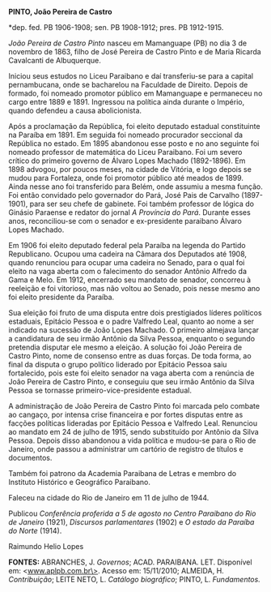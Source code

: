 **PINTO, João Pereira de Castro**

\*dep. fed. PB 1906-1908; sen. PB 1908-1912; pres. PB 1912-1915.

*João Pereira de Castro Pinto* nasceu em Mamanguape (PB) no dia 3 de
novembro de 1863, filho de José Pereira de Castro Pinto e de Maria
Ricarda Cavalcanti de Albuquerque.

Iniciou seus estudos no Liceu Paraibano e daí transferiu-se para a
capital pernambucana, onde se bacharelou na Faculdade de Direito. Depois
de formado, foi nomeado promotor público em Mamanguape e permaneceu no
cargo entre 1889 e 1891. Ingressou na política ainda durante o Império,
quando defendeu a causa abolicionista.

Após a proclamação da República, foi eleito deputado estadual
constituinte na Paraíba em 1891. Em seguida foi nomeado procurador
seccional da República no estado. Em 1895 abandonou esse posto e no ano
seguinte foi nomeado professor de matemática do Liceu Paraibano. Foi um
severo crítico do primeiro governo de Álvaro Lopes Machado (1892-1896).
Em 1898 advogou, por poucos meses, na cidade de Vitória, e logo depois
se mudou para Fortaleza, onde foi promotor público até meados de 1899.
Ainda nesse ano foi transferido para Belém, onde assumiu a mesma função.
Foi então convidado pelo governador do Pará, José Pais de Carvalho
(1897-1901), para ser seu chefe de gabinete. Foi também professor de
lógica do Ginásio Paraense e redator do jornal *A Província do Pará*.
Durante esses anos, reconciliou-se com o senador e ex-presidente
paraibano Álvaro Lopes Machado.

Em 1906 foi eleito deputado federal pela Paraíba na legenda do Partido
Republicano. Ocupou uma cadeira na Câmara dos Deputados até 1908, quando
renunciou para ocupar uma cadeira no Senado, para o qual foi eleito na
vaga aberta com o falecimento do senador Antônio Alfredo da Gama e Melo.
Em 1912, encerrado seu mandato de senador, concorreu à reeleição e foi
vitorioso, mas não voltou ao Senado, pois nesse mesmo ano foi eleito
presidente da Paraíba.

Sua eleição foi fruto de uma disputa entre dois prestigiados líderes
políticos estaduais, Epitácio Pessoa e o padre Valfredo Leal, quanto ao
nome a ser indicado na sucessão de João Lopes Machado. O primeiro
almejava lançar a candidatura de seu irmão Antônio da Silva Pessoa,
enquanto o segundo pretendia disputar ele mesmo a eleição. A solução foi
João Pereira de Castro Pinto, nome de consenso entre as duas forças. De
toda forma, ao final da disputa o grupo político liderado por Epitácio
Pessoa saiu fortalecido, pois este foi eleito senador na vaga aberta com
a renúncia de João Pereira de Castro Pinto, e conseguiu que seu irmão
Antônio da Silva Pessoa se tornasse primeiro-vice-presidente estadual.

A administração de João Pereira de Castro Pinto foi marcada pelo combate
ao cangaço, por intensa crise financeira e por fortes disputas entre as
facções políticas lideradas por Epitácio Pessoa e Valfredo Leal.
Renunciou ao mandato em 24 de julho de 1915, sendo substituído por
Antônio da Silva Pessoa. Depois disso abandonou a vida política e
mudou-se para o Rio de Janeiro, onde passou a administrar um cartório de
registro de títulos e documentos.

Também foi patrono da Academia Paraibana de Letras e membro do Instituto
Histórico e Geográfico Paraibano.

Faleceu na cidade do Rio de Janeiro em 11 de julho de 1944.

Publicou *Conferência proferida a 5 de agosto no Centro Paraibano do Rio
de* *Janeiro* (1921), *Discursos parlamentares* (1902) e *O estado da
Paraíba do Norte* (1914).

Raimundo Helio Lopes

**FONTES:** ABRANCHES, J. *Governos*; ACAD. PARAIBANA. LET. Disponível
em: \<www.aplpb.com.br\>. Acesso em: 15/11/2010; ALMEIDA, H.
*Contribuição*; LEITE NETO, L. *Catálogo biográfico*; PINTO, L.
*Fundamentos.*
